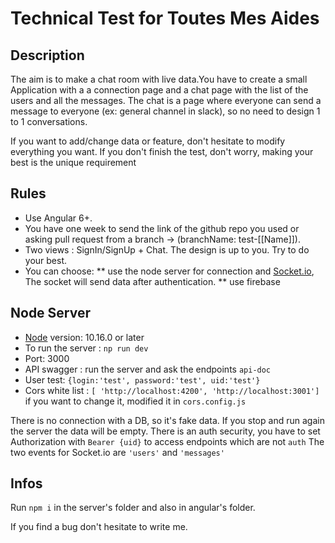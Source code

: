 # Technical Test for Toutes Mes Aides

## Description

The aim is to make a chat room with live data.You have to create a small Application with a a connection page and a chat page with the list of the users and all the 
messages. The chat is a page where everyone can send a message to everyone (ex: general channel in slack), so no need to 
design 1 to 1 conversations.

If you want to add/change data or feature, don't hesitate to modify everything you want. If you don't finish the test, 
don't worry, making your best is the unique requirement


## Rules
* Use Angular 6+.
* You have one week to send the link of the github repo you used or asking pull request from a branch -> (branchName: test-[[Name]]).
* Two views : SignIn/SignUp + Chat.
 The design is up to you. Try to do your best. 
* You can choose: 
  **  use the node server for connection and [Socket.io](https://socket.io), The socket will send data after authentication.
  ** use firebase 


## Node Server
* [Node](https://nodejs.org/fr/download/) version: 10.16.0 or later
* To run the server : `np run dev`
* Port: 3000
* API swagger : run the server and ask the endpoints `api-doc`
* User test: `{login:'test', password:'test', uid:'test'}`
* Cors white list : `[ 'http://localhost:4200', 'http://localhost:3001']` if you want to change it, modified it in `cors.config.js`

There is no connection with a DB, so it's fake data. If you stop and run again the server the data will be empty.
There is an auth security, you have to set Authorization with `Bearer {uid}` to access endpoints which are not `auth`
The two events for Socket.io are `'users'` and `'messages'`



## Infos

Run `npm i` in the server's folder and also in angular's folder.

If you find a bug don't hesitate to write me.

